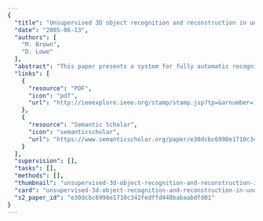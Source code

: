 ```yaml
---
{
  "title": "Unsupervised 3D object recognition and reconstruction in unordered datasets",
  "date": "2005-06-13",
  "authors": [
    "M. Brown",
    "D. Lowe"
  ],
  "abstract": "This paper presents a system for fully automatic recognition and reconstruction of 3D objects in image databases. We pose the object recognition problem as one of finding consistent matches between all images, subject to the constraint that the images were taken from a perspective camera. We assume that the objects or scenes are rigid. For each image, we associate a camera matrix, which is parameterised by rotation, translation and focal length. We use invariant local features to find matches between all images, and the RANSAC algorithm to find those that are consistent with the fundamental matrix. Objects are recognised as subsets of matching images. We then solve for the structure and motion of each object, using a sparse bundle adjustment algorithm. Our results demonstrate that it is possible to recognise and reconstruct 3D objects from an unordered image database with no user input at all.",
  "links": [
    {
      "resource": "PDF",
      "icon": "pdf",
      "url": "http://ieeexplore.ieee.org/stamp/stamp.jsp?tp=&arnumber=1443228"
    },
    {
      "resource": "Semantic Scholar",
      "icon": "semanticscholar",
      "url": "https://www.semanticscholar.org/paper/e30dcbc6998e1710c342fedffd440babaabdfd01"
    }
  ],
  "supervision": [],
  "tasks": [],
  "methods": [],
  "thumbnail": "unsupervised-3d-object-recognition-and-reconstruction-in-unordered-datasets-thumb.jpg",
  "card": "unsupervised-3d-object-recognition-and-reconstruction-in-unordered-datasets-card.jpg",
  "s2_paper_id": "e30dcbc6998e1710c342fedffd440babaabdfd01"
}
---
```



